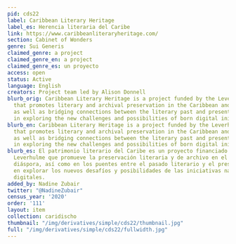 ```yaml
---
pid: cds22
label: Caribbean Literary Heritage
label_es: Herencia literaria del Caribe
link: https://www.caribbeanliteraryheritage.com/
section: Cabinet of Wonders
genre: Sui Generis
claimed_genre: a project
claimed_genre_en: a project
claimed_genre_es: un proyecto
access: open
status: Active
language: English
creators: Project team led by Alison Donnell
blurb_orig: Caribbean Literary Heritage is a project funded by the Leverhulme Trust
  that promotes literary and archival preservation in the Caribbean and the diaspora,
  as well as bridging connections between the literary past and present with an interest
  in exploring the new challenges and possibilities of born digital initiatives.
blurb_en: Caribbean Literary Heritage is a project funded by the Leverhulme Trust
  that promotes literary and archival preservation in the Caribbean and the diaspora,
  as well as bridging connections between the literary past and present with an interest
  in exploring the new challenges and possibilities of born digital initiatives.
blurb_es: El patrimonio literario del Caribe es un proyecto financiado por el Fondo
  Leverhulme que promueve la preservación literaria y de archivo en el Caribe y la
  diáspora, así como en los puentes entre el pasado literario y el presente, con interés
  en explorar los nuevos desafíos y posibilidades de las iniciativas nacidas nacidas
  digitales.
added_by: Nadine Zubair
twitter: "@NadineZubair"
census_year: '2020'
order: '111'
layout: item
collection: caridischo
thumbnail: "/img/derivatives/simple/cds22/thumbnail.jpg"
full: "/img/derivatives/simple/cds22/fullwidth.jpg"
---
```


